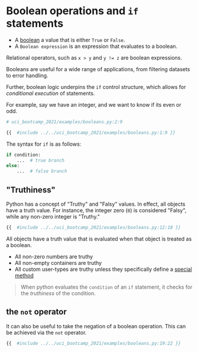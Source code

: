 # Boolean operations and `if` statements

- A [boolean](https://en.wikipedia.org/wiki/Boolean_algebra) a value that is either `True` or `False`.
- A `Boolean expression` is an expression that evaluates to a boolean.

Relational operators, such as `x > y` and `y != z` are boolean expressions.

Booleans are useful for a wide range of applications, from filtering datasets to error handling.

Further, boolean logic underpins the `if` control structure, which allows for *conditional execution*
of statements.

For example, say we have an integer, and we want to know if its even or odd.

```python
# uci_bootcamp_2021/examples/booleans.py:2:9

{{  #include ../../uci_bootcamp_2021/examples/booleans.py:1:9 }}
```

The syntax for `if` is as follows:

```python
if condition:
    ...  # true branch
else:
    ...  # false branch
```

## "Truthiness"

Python has a concept of "Truthy" and "Falsy" values. In effect, all objects have a truth value. For
instance, the integer zero (`0`) is considered "Falsy", while any non-zero integer is "Truthy."

```python
{{  #include ../../uci_bootcamp_2021/examples/booleans.py:12:18 }}
```

All objects have a truth value that is evaluated when that object is treated as a boolean.
- All non-zero numbers are truthy
- All non-empty containers are truthy
- All custom user-types are truthy unless they specifically define a [special method](https://docs.python.org/3/reference/datamodel.html#object.__bool__)

> When python evaluates the `condition` of an `if` statement, it checks for the *truthiness* of the condition.

## the `not` operator
It can also be useful to take the negation of a boolean operation.
This can be achieved via the `not` operator.


```python
{{  #include ../../uci_bootcamp_2021/examples/booleans.py:19:22 }}
```